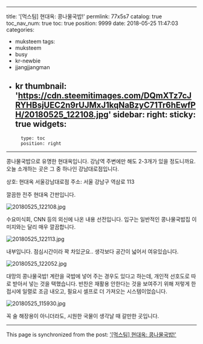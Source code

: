 
---
title: '[먹스팀] 현대옥: 콩나물국밥!'
permlink: 77x5s7
catalog: true
toc_nav_num: true
toc: true
position: 9999
date: 2018-05-25 11:47:03
categories:
- muksteem
tags:
- muksteem
- busy
- kr-newbie
- jjangjjangman
- kr
thumbnail: 'https://cdn.steemitimages.com/DQmXTz7cJRYHBsjUEC2n9rUJMxJ1kqNaBzyC71Tr6hEwfPH/20180525_122108.jpg'
sidebar:
    right:
        sticky: true
widgets:
    -
        type: toc
        position: right
---


콩나물국밥으로 유명한 현대옥입니다. 강남역 주변에만 해도 2-3개가 있을 정도니까요. 오늘 소개하는 곳은 그 중 하나인 강남대로점입니다.

상호: 현대옥 서울강남대로점
주소: 서울 강남구 역삼로 113

깔끔한 전주 현대옥 간판입니다.

![20180525_122108.jpg](https://cdn.steemitimages.com/DQmXTz7cJRYHBsjUEC2n9rUJMxJ1kqNaBzyC71Tr6hEwfPH/20180525_122108.jpg)

수요미식회, CNN 등의 외신에 나온 내용 선전입니다. 입구는 일반적인 콩나물국밥집 이미지와는 달리 매우 깔끔합니다.

![20180525_122113.jpg](https://cdn.steemitimages.com/DQmP9h9NPSjcQuUBBm5uGPwDy9qJkYCv4s6qNXaz2znYBnd/20180525_122113.jpg)

내부입니다. 점심시간이라 꽉 차있군요.. 생각보다 공간이 넓어서 여유있습니다.

![20180525_122052.jpg](https://cdn.steemitimages.com/DQmY5zaEMCKeXoYtRoeX4jHJ5rQpSyp9aktvWwgDUuwnYYj/20180525_122052.jpg)

대망의 콩나물국밥! 계란을 국밥에 넣어 주는 경우도 있다고 하는데, 개인적 선호도로 따로 받아서 넣는 것을 택했습니다. 반찬은 재활용 안한다는 것을 보여주기 위해 저렇게 한 접시에 일렬로 조금 내오고, 필요시 셀프로 더 가져오는 시스템이었습니다.

![20180525_115930.jpg](https://cdn.steemitimages.com/DQmWLkJqkgNhLRZ4YEWJTXoxc4h9FPqG1Chwg7cKUQ1ey7c/20180525_115930.jpg)

꼭 술 해장용이 아니더라도, 시원한 국물이 생각날 때 갈만한 곳입니다. 

- - -

This page is synchronized from the post: ['[먹스팀] 현대옥: 콩나물국밥!'](https://steemit.com/@glory7/77x5s7)

